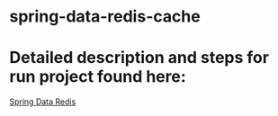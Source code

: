 ﻿# spring-data-redis-cache

# Detailed description and steps for run project found here: 
[Spring Data Redis](https://jarmx.blogspot.com/2023/03/spring-data-redis.html)

